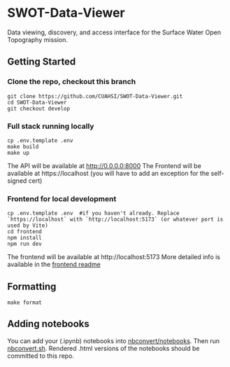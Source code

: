 # SWOT-Data-Viewer
Data viewing, discovery, and access interface for the Surface Water Open Topography mission.

## Getting Started

### Clone the repo, checkout this branch
```console
git clone https://github.com/CUAHSI/SWOT-Data-Viewer.git
cd SWOT-Data-Viewer
git checkout develop
```

### Full stack running locally
```console
cp .env.template .env
make build
make up
```
The API will be available at http://0.0.0.0:8000 
The Frontend will be available at https://localhost (you will have to add an exception for the self-signed cert)

### Frontend for local development
```console
cp .env.template .env  #if you haven't already. Replace `https://localhost` with `http://localhost:5173` (or whatever port is used by Vite)
cd frontend
npm install
npm run dev
```
The frontend will be available at http://localhost:5173
More detailed info is available in the [frontend readme](frontend/README.md)

## Formatting
```console
make format
```

## Adding notebooks

You can add your (.ipynb) notebooks into [nbconvert/notebooks](nbconvert/notebooks).
Then run [nbconvert.sh](nbconvert/nbconvert.sh). Rendered .html versions of the notebooks should be committed to this repo.